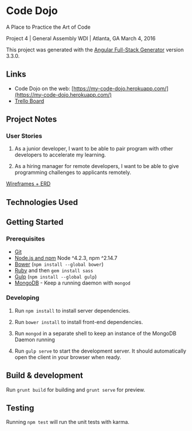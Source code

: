 # Code Dojo

A Place to Practice the Art of Code

Project 4 | General Assembly WDI | Atlanta, GA
March 4, 2016

This project was generated with the [Angular Full-Stack Generator](https://github.com/DaftMonk/generator-angular-fullstack) version 3.3.0.

## Links
* Code Dojo on the web: [https://my-code-dojo.herokuapp.com/](https://my-code-dojo.herokuapp.com/)
* [Trello Board](https://trello.com/b/Tn8xxsPW)

## Project Notes
### User Stories
1. As a junior developer, I want to be able to pair program with other developers
to accelerate my learning.

2. As a hiring manager for remote developers, I want to be able to give programming
challenges to applicants remotely.


[Wireframes + ERD]()

## Technologies Used


## Getting Started

### Prerequisites

- [Git](https://git-scm.com/)
- [Node.js and npm](nodejs.org) Node ^4.2.3, npm ^2.14.7
- [Bower](bower.io) (`npm install --global bower`)
- [Ruby](https://www.ruby-lang.org) and then `gem install sass`
- [Gulp](http://gulpjs.com/) (`npm install --global gulp`)
- [MongoDB](https://www.mongodb.org/) - Keep a running daemon with `mongod`

### Developing

1. Run `npm install` to install server dependencies.

2. Run `bower install` to install front-end dependencies.

3. Run `mongod` in a separate shell to keep an instance of the MongoDB Daemon running

4. Run `gulp serve` to start the development server. It should automatically open the client in your browser when ready.

## Build & development

Run `grunt build` for building and `grunt serve` for preview.

## Testing

Running `npm test` will run the unit tests with karma.
